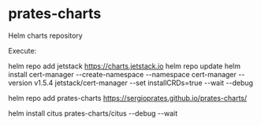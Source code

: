 # prates-charts
Helm charts repository

 Execute:

helm repo add jetstack https://charts.jetstack.io
helm repo update
helm install cert-manager --create-namespace --namespace cert-manager --version v1.5.4 jetstack/cert-manager --set installCRDs=true --wait --debug

helm repo add prates-charts https://sergioprates.github.io/prates-charts/

helm install citus prates-charts/citus --debug --wait
